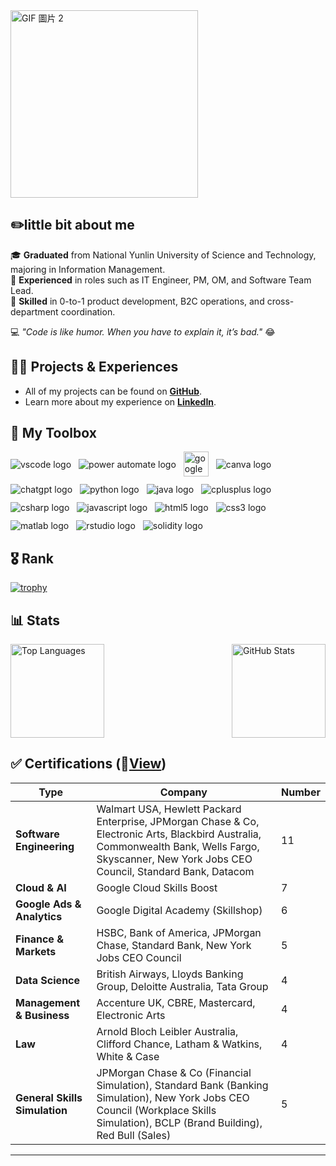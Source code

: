 <div style="display: flex; align-items: center; gap: 10px;">
  <img src="https://media3.giphy.com/media/v1.Y2lkPTc5MGI3NjExb3BsdGVrd2F1enA1bmtnaGJudjF6cTJkeDczNTF3NG15cTJoZXBsMCZlcD12MV9pbnRlcm5hbF9naWZfYnlfaWQmY3Q9cw/ZxkIpml8oaFji4IRpz/giphy.gif" alt="GIF 圖片 2" style="width: 300px; height: auto;">
</div>

## ✏️little bit about me


🎓 **Graduated** from National Yunlin University of Science and Technology, majoring in Information Management.  
💼 **Experienced** in roles such as IT Engineer, PM, OM, and Software Team Lead.  
🚀 **Skilled** in 0-to-1 product development, B2C operations, and cross-department coordination.  

💻 *"Code is like humor. When you have to explain it, it’s bad."* 😂


## 👨‍💻 Projects & Experiences

- All of my projects can be found on **[GitHub](https://github.com/chase5ws)**.  
- Learn more about my experience on **[LinkedIn](https://www.linkedin.com/in/chase5ws/)**.


## 🧰 My Toolbox

<div style="display: flex; align-items: center; gap: 12px; flex-wrap: wrap; height="28"">
  <img src="https://cdn.jsdelivr.net/gh/devicons/devicon/icons/vscode/vscode-original.svg"  alt="vscode logo" />
  <img src="https://img.icons8.com/?size=100&id=kTTt25v6Drpd&format=png&color=000000"  alt="power automate logo" />
  <img src="https://cdn.jsdelivr.net/gh/devicons/devicon/icons/googlecloud/googlecloud-original.svg" height="40" alt="googlecloud logo" />
  <img src="https://cdn.jsdelivr.net/gh/devicons/devicon/icons/canva/canva-original.svg"  alt="canva logo" />
  <img src="https://upload.wikimedia.org/wikipedia/commons/0/04/ChatGPT_logo.svg" alt="chatgpt logo" />
  <img src="https://cdn.jsdelivr.net/gh/devicons/devicon/icons/python/python-original.svg"  alt="python logo" />
  <img src="https://cdn.jsdelivr.net/gh/devicons/devicon/icons/java/java-original.svg"  alt="java logo" />
  <img src="https://cdn.jsdelivr.net/gh/devicons/devicon/icons/cplusplus/cplusplus-original.svg"  alt="cplusplus logo" />
  <img src="https://cdn.jsdelivr.net/gh/devicons/devicon/icons/csharp/csharp-original.svg"  alt="csharp logo" />
  <img src="https://cdn.jsdelivr.net/gh/devicons/devicon/icons/javascript/javascript-original.svg"  alt="javascript logo" />
  <img src="https://cdn.jsdelivr.net/gh/devicons/devicon/icons/html5/html5-original.svg"  alt="html5 logo" />
  <img src="https://cdn.jsdelivr.net/gh/devicons/devicon/icons/css3/css3-original.svg"  alt="css3 logo" />
  <img src="https://cdn.jsdelivr.net/gh/devicons/devicon/icons/matlab/matlab-original.svg"  alt="matlab logo" />
  <img src="https://cdn.jsdelivr.net/gh/devicons/devicon@latest/icons/r/r-plain.svg"  alt="rstudio logo" />
  <img src="https://img.icons8.com/?size=100&id=HOpiPSjPWNNd&format=png&color=000000"  alt="solidity logo" />
</div>




## 🎖️ Rank

[![trophy](https://github-profile-trophy.vercel.app/?username=chase5ws&theme=juicyfresh)](https://github.com/chase5ws/github-profile-trophy)


## 📊 Stats

<div style="display: flex; justify-content: space-between; align-items: center; gap: 10px;">
  <img src="https://github-readme-stats.vercel.app/api/top-langs?username=chase5ws&show_icons=true&locale=en&layout=compact&theme=tokyonight" alt="Top Languages" style="height: 150px;" />
  <img src="https://github-readme-stats.vercel.app/api?username=chase5ws&show_icons=true&theme=tokyonight" alt="GitHub Stats" style="height: 150px;" />
</div>


## ✅ Certifications (📂[View](./certificate))

| **Type**                           | **Company**                                                                                          | **Number** |
|------------------------------------|---------------------------------------------------------------------------------------------------|--------------|
| **Software Engineering**           | Walmart USA, Hewlett Packard Enterprise, JPMorgan Chase & Co, Electronic Arts, Blackbird Australia, Commonwealth Bank, Wells Fargo, Skyscanner, New York Jobs CEO Council, Standard Bank, Datacom | 11           |
| **Cloud & AI**                     | Google Cloud Skills Boost                                                                         | 7            |
| **Google Ads & Analytics**         | Google Digital Academy (Skillshop)                                                               | 6            |
| **Finance & Markets**              | HSBC, Bank of America, JPMorgan Chase, Standard Bank, New York Jobs CEO Council                  | 5            |
| **Data Science**                   | British Airways, Lloyds Banking Group, Deloitte Australia, Tata Group                            | 4            |
| **Management & Business**          | Accenture UK, CBRE, Mastercard, Electronic Arts                                                  | 4            |
| **Law**                            | Arnold Bloch Leibler Australia, Clifford Chance, Latham & Watkins, White & Case                  | 4            |
| **General Skills Simulation**      | JPMorgan Chase & Co (Financial Simulation), Standard Bank (Banking Simulation), New York Jobs CEO Council (Workplace Skills Simulation), BCLP (Brand Building), Red Bull (Sales) | 5            |

---



